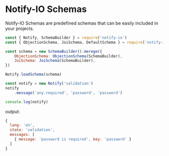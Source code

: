 # Notify-IO Schemas
Notify-IO Schemas are predefined schemas that can be easily included in your projects.

```js
const { Notify, SchemaBuilder } = require('notify-io')
const { ObjectionSchema, JoiSchema, DefaultSchema } = require('notify-io-schemas')

const schema = new SchemaBuilder().merege({
    ObjectionSchema: ObjectionSchema(SchemaBuilder),
    JoiSchema: JoiSchema(SchemaBuilder),
})

Notify.loadSchema(schema)

const notify = new Notify('validation')
notify
    .message('any.required', 'password', 'password')

console.log(notify)
```

output:

```js
{
  lang: 'en',
  state: 'validation',
  messages: [
    { message: 'password is required', key: 'password' }
  ]
}
```